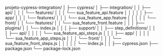 projeto-cypress-integration/
│
├── cypress/
│   ├── integration/
│   │   ├── api/
│   │   │   └── features/
│   │   │       └── sua_feature_api.feature
│   │   │
│   │   ├── app/
│   │   │   └── features/
│   │   │       └── sua_feature_app.feature
│   │   │
│   │   └── front/
│   │       └── features/
│   │           └── sua_feature_front.feature
│   │
│   ├── plugins/
│   │   └── index.js
│   │
│   ├── support/
│   │   ├── step_definitions/
│   │   │   ├── api/
│   │   │   │   └── sua_feature_api_steps.js
│   │   │   ├── app/
│   │   │   │   └── sua_feature_app_steps.js
│   │   │   └── front/
│   │   │       └── sua_feature_front_steps.js
│   │   │
│   │   └── index.js
│   │
├── cypress.json
├── package.json
└── package-lock.json
